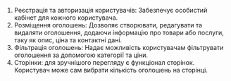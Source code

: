 1.	Реєстрація та авторизація користувачів: Забезпечує особистий кабінет для кожного користувача.
2.	Розміщення оголошень: Дозволяє створювати, редагувати та видаляти оголошення, додаючи інформацію про товари або послуги, таку як опис, ціна  та контактні дані.
3.	Фільтрація оголошень: Надає можливість користувачам фільтрувати оголошення за допомогою категорії та ціни.
4.	Сторінки: для зручнішого перегляду є функціонал сторінок. Користувач може сам вибрати кількість оголошень на сторінці.
